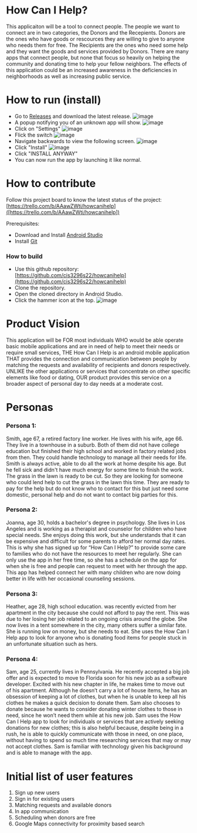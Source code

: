 # How Can I Help?
This applicaiton will be a tool to connect people. The people we want to connect are in two categories, the Donors and the Recepients. Donors are the ones 
who have goods or rescources they are willing to give to anyone who needs them for free. The Recipients are the ones who need some help and they want the 
goods and services provided by Donors. There are many apps that connect people, but none that focus so heavily on helping the community  and donating time 
to help your fellow neighbors. The effects of this application could be an increased awareness in the deficiencies in neighborhoods as well as increasing 
public service.


# How to run (install)

- Go to [Releases](https://github.com/cis3296s22/howcanihelp/releases) and download the latest release.
![image](https://user-images.githubusercontent.com/48642222/161603166-10096bb2-399f-40e7-8a4c-10b14712e725.png)
- A popup notifying you of an unknown app will show.
![image](https://user-images.githubusercontent.com/48642222/161603474-a49f486e-16e8-4074-96bf-f957bdbc3f87.png)
- Click on "Settings"
![image](https://user-images.githubusercontent.com/48642222/161603628-1cb409f9-808a-4e46-b12b-f42780828371.png)
- Flick the switch
![image](https://user-images.githubusercontent.com/48642222/161603760-2d4d1e75-2a70-4f75-aeb8-87000739ee18.png)
- Navigate backwards to view the following screen.
![image](https://user-images.githubusercontent.com/48642222/161603915-abce3940-ea92-4258-9661-515f3e5d0f6e.png)
- Click "Install"
![image](https://user-images.githubusercontent.com/48642222/161604056-45b44dd3-620c-4e21-ae12-e33788f00d85.png)
- Click "INSTALL ANYWAY"
- You can now run the app by launching it like normal.


# How to contribute
Follow this project board to know the latest status of the project: [https://trello.com/b/AAawZWti/howcanihelp]([https://trello.com/b/AAawZWti/howcanihelp])  

Prerequisites:
- Download and Install [Android Studio](https://developer.android.com/studio/)
- Install [Git](https://github.com/git-guides/install-git)

### How to build
- Use this github repository: [https://github.com/cis3296s22/howcanihelp](https://github.com/cis3296s22/howcanihelp) 
- Clone the repository.
- Open the cloned directory in Android Studio.
- Click the hammer icon at the top.
![image](https://user-images.githubusercontent.com/48642222/161601460-627d1fa3-1e94-45f6-b30f-51fe06af5a12.png)


# Product Vision
This application will be FOR most individuals WHO would be able operate basic mobile applications and are in need of help to meet their needs or require small services, THE How Can I Help is an android mobile application THAT provides the connection and communication between people by matching the requests and availability of recipients and donors respectively. UNLIKE the other applications or services that concentrate on other specific elements like food or dating, OUR product provides this service on a broader aspect of personal day to day needs at a moderate cost.  


# Personas
### Persona 1: 
Smith, age 67, a retired factory line worker. He lives with his wife, age 66. They live in a townhouse in a suburb. Both of them did not have college education but finished their high school and worked in factory related jobs from then. They could handle technology to manage all their needs for life. Smith is always active, able to do all the work at home despite his age. But he fell sick and didn't have much energy for some time to finish the work. The grass in the lawn is ready to be cut. So they are looking for someone who could lend help to cut the grass in the lawn this time. They are ready to pay for the help but do not know who to contact for this but just need some domestic, personal help and do not want to contact big parties for this. 
### Persona 2: 
Joanna, age 30, holds a bachelor's degree in psychology. She lives in Los Angeles and is working as a therapist and counselor for children who have special needs. She enjoys doing this work, but she understands that it can be expensive and difficult for some parents to afford her normal day rates. This is why she has signed up for “How Can I Help?” to provide some care to families who do not have the resources to meet her regularly. She can only use the app in her free time, so she has a schedule on the app for when she is free and people can request to meet with her through the app. This app has helped connect her with many children who are now doing better in life with her occasional counseling sessions. 
### Persona 3: 
Heather, age 28, high school education. was recently evicted from her apartment in the city because she could not afford to pay the rent. This was due to her losing her job related to an ongoing crisis around the globe.  She now lives in a tent somewhere in the city, many others suffer a similar fate. She is running low on money, but she needs to eat. She uses the How Can I Help app to look for anyone who is donating food items for people stuck in an unfortunate situation such as hers. 
### Persona 4: 
Sam, age 25, currently lives in Pennsylvania. He recently accepted a big job offer and is expected to move to Florida soon for his new job as a software developer. Excited with his new chapter in life, he makes time to move out of his apartment. Although he doesn’t carry a lot of house items, he has an obsession of keeping a lot of clothes, but when he is unable to keep all his clothes he makes a quick decision to donate them. Sam also chooses to donate because he wants to consider donating winter clothes to those in need, since he won’t need them while at his new job. Sam uses the How Can I Help app to look for individuals or services that are actively seeking donations for new clothes; this is also helpful because, despite being in a rush, he is able to quickly communicate with those in need, on one place, without having to spend so much time researching services that may or may not accept clothes. Sam is familiar with technology given his background and is able to manage with the app.

# Initial list of user features
1. Sign up new users
2. Sign in for existing users
3. Matching requests and available donors
4. In app communication
5. Scheduling when donors are free
6. Google Maps connectivity for proximity based search

